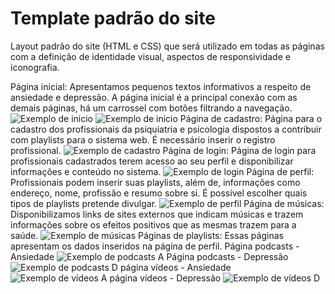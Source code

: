 # Template padrão do site

Layout padrão do site (HTML e CSS) que será utilizado em todas as páginas com a definição de identidade visual, aspectos de responsividade e iconografia.

Página inicial: Apresentamos pequenos textos informativos a respeito de ansiedade e depressão. A página inicial é a principal conexão com as demais páginas, há um carrossel com botões filtrando a navegação.
![Exemplo de inicio](https://user-images.githubusercontent.com/89880127/136582103-189bd2c7-98e0-461d-9a58-56955e1d4df3.png)
![Exemplo de inicio](https://user-images.githubusercontent.com/89880127/136582297-14b471d0-979a-43ea-b907-2af57e550f2a.png)
Página de cadastro: Página para o cadastro dos profissionais da psiquiatria e psicologia dispostos a contribuir com playlists para o sistema web. É necessário inserir o registro profissional.
![Exemplo de cadastro](https://user-images.githubusercontent.com/89889483/136541064-1b665598-dadf-4ba6-b725-846669ee73b2.png)
Página de login: Página de login para profissionais cadastrados terem acesso ao seu perfil e disponibilizar informações e conteúdo no sistema.
![Exemplo de login](https://user-images.githubusercontent.com/90360461/136487114-337e9dd0-88aa-43ce-b8e1-611005ab35d5.jpeg)
Página de perfil: Profissionais podem inserir suas playlists, além de, informações como endereço, nome, profissão e resumo sobre si. É possível escolher quais tipos de playlists pretende divulgar.
![Exemplo de perfil](https://user-images.githubusercontent.com/89946889/136486845-cb41b8e4-9437-4bad-8093-29e15dc44c39.PNG)
Página de músicas: Disponibilizamos links de sites externos que indicam músicas e trazem informações sobre os efeitos positivos que as mesmas trazem para a saúde.
![Exemplo de músicas](https://user-images.githubusercontent.com/90011477/136636216-5b03371f-cb18-4309-a7a2-16d4fb25c9b1.png)
Páginas de playlists: Essas páginas apresentam os dados inseridos na página de perfil. 
Página podcasts - Ansiedade
![Exemplo de podcasts A](https://user-images.githubusercontent.com/65237061/136625275-890c2644-e2c8-4a10-a29f-86ce7bda6403.png)
Página podcasts - Depressão
![Exemplo de podcasts D](https://user-images.githubusercontent.com/65237061/136625319-2a60450c-1290-464b-b39f-ab5d5fef127a.png)
página vídeos - Ansiedade
![Exemplo de vídeos A](https://user-images.githubusercontent.com/65237061/136625292-e6a4bfb3-cc6b-41b7-9014-1f24d7035b65.png)
página vídeos - Depressão
![Exemplo de vídeos D](https://user-images.githubusercontent.com/65237061/136625347-c9692edb-d2d3-4b68-83ef-b9d1e5b4f1b3.png)
